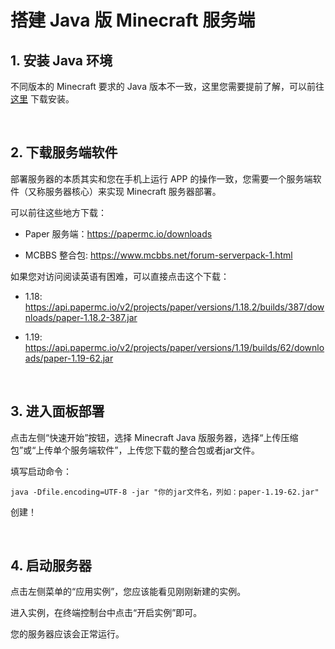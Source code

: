 # 搭建 Java 版 Minecraft 服务端

## 1. 安装 Java 环境

不同版本的 Minecraft 要求的 Java 版本不一致，这里您需要提前了解，可以前往 [这里](https://www.oracle.com/java/technologies/downloads/#jdk18-windows) 下载安装。

<br />

## 2. 下载服务端软件


部署服务器的本质其实和您在手机上运行 APP 的操作一致，您需要一个服务端软件（又称服务器核心）来实现 Minecraft 服务器部署。

可以前往这些地方下载：

- Paper 服务端：https://papermc.io/downloads

- MCBBS 整合包: https://www.mcbbs.net/forum-serverpack-1.html

如果您对访问阅读英语有困难，可以直接点击这个下载：

- 1.18: https://api.papermc.io/v2/projects/paper/versions/1.18.2/builds/387/downloads/paper-1.18.2-387.jar

- 1.19: https://api.papermc.io/v2/projects/paper/versions/1.19/builds/62/downloads/paper-1.19-62.jar

<br />

## 3. 进入面板部署

点击左侧“快速开始”按钮，选择 Minecraft Java 版服务器，选择“上传压缩包”或“上传单个服务端软件”，上传您下载的整合包或者jar文件。

填写启动命令：

```
java -Dfile.encoding=UTF-8 -jar "你的jar文件名，列如：paper-1.19-62.jar"
```

创建！

<br />


## 4. 启动服务器

点击左侧菜单的“应用实例”，您应该能看见刚刚新建的实例。

进入实例，在终端控制台中点击“开启实例”即可。

您的服务器应该会正常运行。

<br />

##